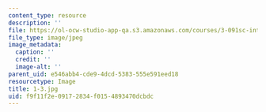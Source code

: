 ```yaml
---
content_type: resource
description: ''
file: https://ol-ocw-studio-app-qa.s3.amazonaws.com/courses/3-091sc-introduction-to-solid-state-chemistry-fall-2010/f9f11f2e09172834f0154893470dcbdc_1-3.jpg
file_type: image/jpeg
image_metadata:
  caption: ''
  credit: ''
  image-alt: ''
parent_uid: e546abb4-cde9-4dcd-5383-555e591eed18
resourcetype: Image
title: 1-3.jpg
uid: f9f11f2e-0917-2834-f015-4893470dcbdc
---
```

